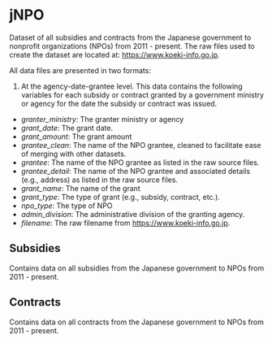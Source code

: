 # jNPO

Dataset of all subsidies and contracts from the Japanese government to nonprofit organizations (NPOs) from 2011 - present. The raw files used to create the dataset are located at: https://www.koeki-info.go.jp.

All data files are presented in two formats:  

1.  At the agency-date-grantee level. This data contains the following variables for each subsidy or contract granted by a government ministry or agency for the date the subsidy or contract was issued.
  - *granter_ministry*: The granter ministry or agency
  - *grant_date*: The grant date. 
  - *grant_amount*: The grant amount
  - *grantee_clean*: The name of the NPO grantee, cleaned to facilitate ease of merging with other datasets. 
  - *grantee*: The name of the NPO grantee as listed in the raw source files.
  - *grantee_detail*: The name of the NPO grantee and associated details (e.g., address) as listed in the raw source files. 
  - *grant_name*: The name of the grant
  - *grant_type*: The type of grant (e.g., subsidy, contract, etc.). 
  - *npo_type*: The type of NPO
  - *admin_division*: The administrative division of the granting agency. 
  - *filename*: The raw filename from https://www.koeki-info.go.jp. 


## Subsidies 

Contains data on all subsidies from the Japanese government to NPOs from 2011 - present. 

## Contracts

Contains data on all contracts from the Japanese government to NPOs from 2011 - present. 
